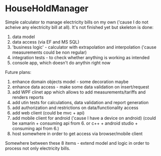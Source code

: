 # HouseHoldManager
Simple calculator to manage electricity bills on my own ('cause I do not acheive any electricity bill at all).
It's not finished yet but skeleton is done:
1. data model
2. data access (via EF and MS SQL)
3. 'business logic' - calculator with extrapolation and interpolation ('cause measurements could be non regular)
4. integration tests - to check whether anything is working as intended
5. console app, which doesn't do anythin right now

Future plans:
1. enhance domain objects model - some decoration maybe
2. enhance data access - make some data validation on insert/request
3. add WPF clinet app which allows to add measurements/tariffs and renders reports
4. add utin tests for calculations, data validation and report generation
5. add authorization and restrictions on data/functionality access
6. add web client (could be mvc + api)
7. add mobile client for android ('cause I have a device on android)
    (could be xamarin + consuming api from 6. or c++ + android studio + consuming api from 6.)
8. host somewhere in order to get access via browser/mobile client

Somewhere between these 8 items - extend model and logic in order to process not only electricity bills.
